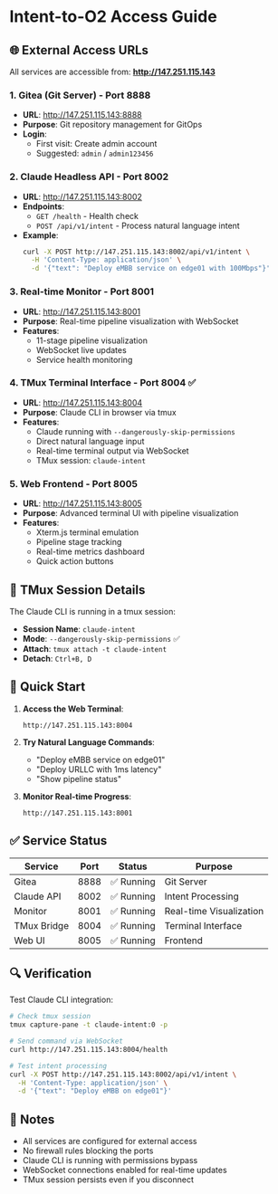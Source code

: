 # Intent-to-O2 Access Guide

## 🌐 External Access URLs

All services are accessible from: **http://147.251.115.143**

### 1. **Gitea (Git Server)** - Port 8888
- **URL**: http://147.251.115.143:8888
- **Purpose**: Git repository management for GitOps
- **Login**:
  - First visit: Create admin account
  - Suggested: `admin` / `admin123456`

### 2. **Claude Headless API** - Port 8002
- **URL**: http://147.251.115.143:8002
- **Endpoints**:
  - `GET /health` - Health check
  - `POST /api/v1/intent` - Process natural language intent
- **Example**:
  ```bash
  curl -X POST http://147.251.115.143:8002/api/v1/intent \
    -H 'Content-Type: application/json' \
    -d '{"text": "Deploy eMBB service on edge01 with 100Mbps"}'
  ```

### 3. **Real-time Monitor** - Port 8001
- **URL**: http://147.251.115.143:8001
- **Purpose**: Real-time pipeline visualization with WebSocket
- **Features**:
  - 11-stage pipeline visualization
  - WebSocket live updates
  - Service health monitoring

### 4. **TMux Terminal Interface** - Port 8004 ✅
- **URL**: http://147.251.115.143:8004
- **Purpose**: Claude CLI in browser via tmux
- **Features**:
  - Claude running with `--dangerously-skip-permissions`
  - Direct natural language input
  - Real-time terminal output via WebSocket
  - TMux session: `claude-intent`

### 5. **Web Frontend** - Port 8005
- **URL**: http://147.251.115.143:8005
- **Purpose**: Advanced terminal UI with pipeline visualization
- **Features**:
  - Xterm.js terminal emulation
  - Pipeline stage tracking
  - Real-time metrics dashboard
  - Quick action buttons

## 🔧 TMux Session Details

The Claude CLI is running in a tmux session:
- **Session Name**: `claude-intent`
- **Mode**: `--dangerously-skip-permissions` ✅
- **Attach**: `tmux attach -t claude-intent`
- **Detach**: `Ctrl+B, D`

## 🚀 Quick Start

1. **Access the Web Terminal**:
   ```
   http://147.251.115.143:8004
   ```

2. **Try Natural Language Commands**:
   - "Deploy eMBB service on edge01"
   - "Deploy URLLC with 1ms latency"
   - "Show pipeline status"

3. **Monitor Real-time Progress**:
   ```
   http://147.251.115.143:8001
   ```

## ✅ Service Status

| Service | Port | Status | Purpose |
|---------|------|--------|---------|
| Gitea | 8888 | ✅ Running | Git Server |
| Claude API | 8002 | ✅ Running | Intent Processing |
| Monitor | 8001 | ✅ Running | Real-time Visualization |
| TMux Bridge | 8004 | ✅ Running | Terminal Interface |
| Web UI | 8005 | ✅ Running | Frontend |

## 🔍 Verification

Test Claude CLI integration:
```bash
# Check tmux session
tmux capture-pane -t claude-intent:0 -p

# Send command via WebSocket
curl http://147.251.115.143:8004/health

# Test intent processing
curl -X POST http://147.251.115.143:8002/api/v1/intent \
  -H 'Content-Type: application/json' \
  -d '{"text": "Deploy eMBB on edge01"}'
```

## 📝 Notes

- All services are configured for external access
- No firewall rules blocking the ports
- Claude CLI is running with permissions bypass
- WebSocket connections enabled for real-time updates
- TMux session persists even if you disconnect
